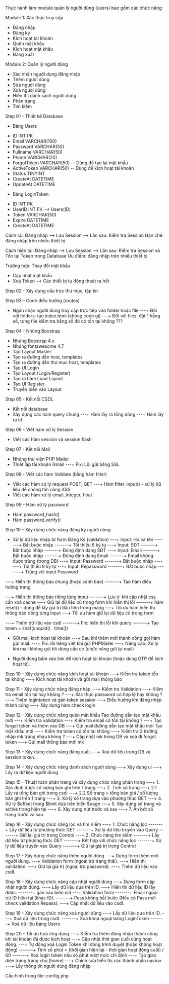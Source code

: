 Thực hành làm module quản lý người dùng (users) bao gồm các chức năng:

Module 1: Xác thực truy cập

- Đăng nhập
- Đăng ký
- Kích hoạt tài khoản
- Quên mật khẩu
- Kích hoạt mật khẩu
- Đăng xuất

Module 2: Quản lý người dùng

- Xác nhận người dụng đăng nhập
- Thêm người dùng
- Sửa người dùng
- Xoá người dùng
- Hiển thị danh sách người dùng
- Phân trang
- Tìm kiếm

Step 01 - Thiết kế Database

- Bảng Users
+ ID INT PK
+ Email VARCHAR(100)
+ Password VARCHAR(50)
+ Fullname VARCHAR(50)
+ Phone VARCHAR(20)
+ ForgotToken VARCHAR(50) -- Dùng để tạo lại mật khẩu
+ ActiveToken VARCHAR(50) -- Dùng để kích hoạt tài khoản
+ Status TINYINT
+ CreateAt DATETIME
+ UpdateAt DATETIME

- Bảng LoginToken
+ ID INT PK
+ UserID INT FK --> Users(ID)
+ Token VARCHAR(50)
+ Expire DATETIME
+ CreateAt DATETIME



Cách cũ: Đăng nhập --> Lưu Session --> Lần sau: Kiểm tra Session
Hạn chế: đăng nhập trên nhiều thiết bị

Cách hiện tại: Đăng nhập --> Lưu Session --> Lần sau: Kiểm tra Session và Tồn tại Token trong Database
Ưu điểm: đăng nhập trên nhiều thiết bị


Trường hợp: Thay đổi mật khẩu
- Cập nhật mật khẩu
- Xoá Token --> Các thiết bị tự động thoát ra hết

Step 02 - Xây dựng cấu trúc thư mục, tập tin

Step 03 - Code điều hướng (routes)
- Ngăn chặn người dùng truy cập trực tiếp vào folder hoặc file
---+ Đối với folders: tạo index.html (không code gì)
---+ Đối với files: đặt 1 hằng số, từng file kiểm tra hằng số đó có tồn tại không ???

Step 04 - Nhúng Boostrap
- Nhúng Boostrap 4.x
- Nhúng fontawesome 4.7
- Tạo Layout Master
- Tạo ra đường dẫn host, templates
- Tạo ra đường dẫn thư mục host, templates
- Tạo UI Login
- Tạo Layout (Login/Register)
- Tạo ra hàm Load Layout
- Tạo UI Register
- Truyền biến vào Layout

Step 05 - Kết nối CSDL
- Kết nối database
- Xây dựng các hàm query chung
---+ Hàm lấy ra tổng dòng
---+ Hàm lấy ra id

Step 06 - Viết hàm xử lý Session
- Viết các hàm session và session flash

Step 07 - Kết nối Mail
- Nhúng thư viện PHP Mailer
- Thiết lập tài khoản Gmail
---+ Fix: Lỗi gửi bằng SSL

Step 08 - Viết các hàm Validate (bằng hàm filter)
- Viết các hàm xử lý request POST, GET
---+ Hàm filter_input() - xử lý dữ liệu để chống tấn công XSS
- Viết các hàm xử lý email, integer, float

Step 09 - Hàm xử lý password
- Hàm password_hash()
- Hàm password_verify()

Step 10 - Xây dựng chức năng đăng ký người dùng
- Xử lý dữ liệu nhập từ form Đăng Ký (valdation)
---+ Input: Họ và tên
-------+ Bắt buộc nhập
-------+ Tối thiểu 6 ký tự
---+ Input: SĐT
-------+ Bắt buộc nhập
-------+ Đúng định dạng SĐT
---+ Input: Email
-------+ Bắt buộc nhập
-------+ Đúng định dạng Email
-------+ Email không được trùng (trong DB)
---+ Input: Password
-------+ Bắt buộc nhập
-------+ Tối thiểu 8 ký tự
---+ Input: Repassword
-------+ Bắt buộc nhập
-------+ Trùng với input Password

---+ Hiển thị thông báo chung (hoặc cảnh báo)
-------+ Tạo hàm điều hướng trang

---+ Hiển thị thông báo riêng từng input
-------+ Lưu ý: khi cập nhật css cần xoá cache
---+ Giữ lại dữ liệu cũ trong form khi hiển thị lỗi
-------+ hàm reset() - dùng để lấy giá trị đầu tiên trong mảng
---+ Tối ưu hàm hiển thị thông báo riêng từng input
---+ Tối ưu hàm giữ lại dữ liệu cũ trong form

---+ Thêm dữ liệu vào csdl
-------+ Fix: hiển thị lỗi khi query
-------+ Tạo token = sha1(unquid() . time())

- Gửi mail kích hoạt tải khoản
---+ Sau khi thêm mới thành công gọi hàm gửi mail.
---+ Fix: lỗi tiếng viết khi gửi PHPMailer
---+ Nâng cao: Xử lý khi mail không gửi tới dùng cần có (chức năng gửi lại mail)

- Người dùng bấm vào link để kích hoạt tài khoản (hoặc dùng OTP để kích hoạt tk).

Step 10 - Xây dựng chức năng kích hoạt tài khoản
---+ Kiểm tra token tồn tại không
---+ Kích hoạt tài khoản và gửi mail thông báo

Step 11 - Xây dựng chức năng đăng nhập
---+ Kiểm tra Validation
---+ Kiểm tra email tồn tại hay không ?
---+ Xác thực password có hợp lệ hay không ?
---+ Thêm logintoken và gán token session
---+ Điều hướng khi đăng nhập thành công
---+ Xây dựng hàm check login

Step 12 - Xây dựng chức năng quên mật khẩu
Tạo đường dẫn tạo mật khẩu mới
---+ Kiểm tra validation
---+ Kiểm tra email có tồn tại không ?
---+ Tạo forgot token và thêm vào DB
---+ Gửi mail đường dẫn tạo mật khẩu mới
Tạo mật khẩu mới
---+ Kiểm tra token có tồn tại không
---+ Kiểm tra 2 trường nhập mk trùng nhau không ?
---+ Cập nhật mk trong DB và xoá đi forgot token
---+ Gửi mail thông báo mới mk

Step 13 - Xây dựng chức năng đăng xuất
---+ Xoá dữ liệu trong DB và session token.

Step 14 - Xây dựng chức năng danh sách người dùng
---+ Xây dựng ui
---+ Lấy ra dữ liệu người dùng

Step 15 - Thuật toán phân trang và xây dựng chức năng phân trang
---+ 1. Xác định được số lượng bản ghi trên 1 trang
---+ 2. Tính số trang
---+ 2.1 Lấy ra tổng bản ghi trong csdl
---+ 2.2 Số trang = tổng bản ghi / số lượng bản ghi trên 1 trang
---+ 3. Xử lý số trang dựa vào phương thức GET
---+ 4. Xử lý $offset trong $limit dựa trên biến $page
---+ 5. Xây dựng sô trang và active trang hiện tại
---+ 6. Xây dựng nút trước và sau
---+ 7. Ẩn bớt số trang trước và sau

Step 16 - Xây dựng chức năng lọc và tìm Kiếm
---+ 1. Chức năng lọc
-------+ Lấy dữ liệu từ phương thức GET
-------+ Xử lý dữ liệu truyền vào Query
-------+ Giữ lại giá trị trong Control
---+ 2. Chức năng tìm kiếm
-------+ Lấy dữ liệu từ phương thức GET
-------+ Kết hợp với chức năng lọc
-------+ Xử lý dữ liệu truyền vào Query
-------+ Giữ lại giá trị trong Control

Step 17 - Xây dựng chức năng thêm người dùng
---+ Dựng form thêm mới người dùng.
---+ Validation form (ngoại trừ trạng thái).
---+ Hiển thị validation.
---+ Giữ lại giá trị (ngoại trừ password).
---+ Thêm dữ liệu vào csdl.

Step 18 - Xây dựng chức năng cập nhật người dùng
---+ Dựng form cập nhật người dùng.
---+ Lấy dữ liệu dựa trên ID.
---+ Hiển thị dữ liệu ID lấy được.
-------+ gán vào biến old
---+ Validation form
-------+ Email ngoại trừ ID hiện tại (khác ID).
-------+ Pass không bắt buộc (Nếu có Pass mới check validation Repass).
---+ Cập nhật dữ liệu vào csdl.

Step 19 - Xây dựng chức năng xoá người dùng
---+ Lấy dữ liệu dựa trên ID.
---+ Xoá dữ liệu trong csdl.
-------+ Xoá khoá ngoại bảng LoginToken
-------+ Xoá dữ liệu bảng Users

Step 20 - Tối ưu hoá ứng dụng
---+ Kiểm tra thêm đăng nhập thành công khi tài khoản đã được kích hoạt
---+ Cập nhật thời gian cuối cùng hoạt động.
---+ Tự động xoá Login Token khi đóng trình duyệt (hoặc không hoạt động)
-------+ Tính số phút = (thời gian hiện tại - thời gian hoạt động cuối) / 60
-------+ Xoá login token nếu số phút vượt mức chỉ định
---+ Tạo giao diện trang trang chủ (home)
---+ Chỉnh sửa hiển thị các thành phần navbar
---+ Lấy thông tin người dùng đăng nhập


Cấu hình trong file: config.php